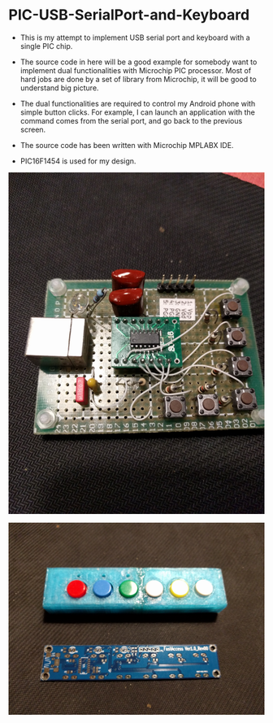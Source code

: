 # PIC-USB-SerialPort-and-Keyboard

* This is my attempt to implement USB serial port and keyboard with a single PIC chip.

* The source code in here will be a good example for somebody want to implement dual functionalities
with Microchip PIC processor.  Most of hard jobs are done by a set of library from Microchip,
it will be good to understand big picture.

* The dual functionalities are required to control my Android phone with simple button clicks.
For example, I can launch an application with the command comes from the serial port, and
go back to the previous screen. 

* The source code has been written with Microchip MPLABX IDE.

* PIC16F1454 is used for my design.

![Prototype Board](https://github.com/0x4f48/pic-usb-cdc-hid/blob/master/misc/protoboard.png)

![PCB & 3D printed case](https://github.com/0x4f48/pic-usb-cdc-hid/blob/master/misc/usb-serial-kbd.png)


 
